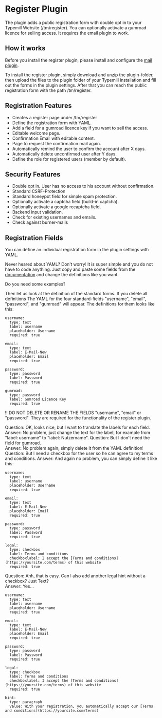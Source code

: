 # Register Plugin

The plugin adds a public registration form with double opt in to your Typemill Website (/tm/register). You can optionally activate a gumroad licence for selling access. It requires the email plugin to work.

## How it works 

Before you install the register plugin, please install and configure the [mail plugin](https://plugins.typemill.net/mail). 

To install the register plugin, simply download and unzip the plugin-folder, then upload the files to the plugin folder of your Typemill installation and fill out the forms in the plugin settings. After that you can reach the public registration form with the path /tm/register.

## Registration Features

* Creates a register page under /tm/register
* Define the registration form with YAML.
* Add a field for a gumroad licence key if you want to sell the access.
* Editable welcome page.
* Confirmation Email with editable content.
* Page to request the confirmation mail again.
* Automatically remind the user to confirm the account after X days.
* Automatically delete unconfirmed user after Y days.
* Define the role for registered users (member by default).

## Security Features

* Double opt in. User has no access to his account without confirmation.
* Standard CSRF-Protection
* Standard honeypot field for simple spam protection.
* Optionally activate a captcha field (build-in captcha).
* Optionally activate a google recaptcha field.
* Backend input validation.
* Check for existing usernames and emails.
* Check against burner-mails

## Registration Fields

You can define an individual registration form in the plugin settings with YAML.

Never heared about YAML? Don't worry! It is super simple and you do not have to code anything. Just copy and paste some fields from the [documentation](https://typemill.net/forms/field-overview) and change the definitions like you want. 

Do you need some examples?

Then let us look at the definition of the standard forms. If you delete all definitions The YAML for the four standard-fields "username", "email", "password", and "gumroad" will appear. The definitions for them looks like this: 

```
username:
  type: text
  label: username
  placeholder: Username
  required: true

email:
  type: text
  label: E-Mail-New
  placeholder: Email
  required: true

password:
  type: password
  label: Password
  required: true

gumroad:
  type: password
  label: Gumroad Licence Key
  required: true 
```

!! DO NOT DELETE OR RENAME THE FIELDS "username", "email" or "password". They are required for the functionality of the register plugin.

Question: OK, looks nice, but I want to translate the labels for each field.  
Answer: No problem, just change the text for the label, for example from "label: username" to "label: Nutzername".
Question: But I don't need the field for gumroad.  
Answer: No problem again, simply delete it from the YAML definition!  
Question: But I need a checkbox for the user so he can agree to my terms and conditions. 
Answer: And again no problem, you can simply define it like this:


```
username:
  type: text
  label: username
  placeholder: Username
  required: true

email:
  type: text
  label: E-Mail-New
  placeholder: Email
  required: true

password:
  type: password
  label: Password
  required: true

legal:
  type: checkbox
  label: Terms and conditions
  checkboxlabel: I accept the [Terms and conditions](https://yoursite.com/terms) of this website
  required: true
```

Question: Ahh, that is easy. Can I also add another legal hint without a checkbox? Just Text?  
Answer: Yes...

```
username:
  type: text
  label: username
  placeholder: Username
  required: true

email:
  type: text
  label: E-Mail-New
  placeholder: Email
  required: true

password:
  type: password
  label: Password
  required: true

legal:
  type: checkbox
  label: Terms and conditions
  checkboxlabel: I accept the [Terms and conditions](https://yoursite.com/terms) of this website
  required: true

hint:
  type: paragraph
  value: With your registration, you automatically accept our [Terms and conditions](https://yoursite.com/terms) 
```
